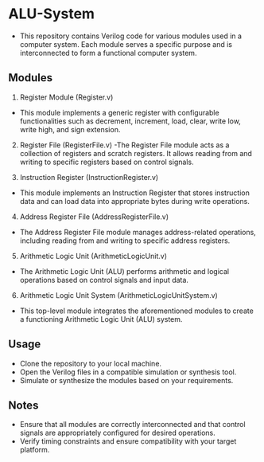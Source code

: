 # ALU-System
- This repository contains Verilog code for various modules used in a computer system. Each module serves a specific purpose and is interconnected to form a functional computer system.

## Modules
1. Register Module (Register.v)
 - This module implements a generic register with configurable functionalities such as decrement, increment, load, clear, write low, write high, and sign extension.

2. Register File (RegisterFile.v)
 -The Register File module acts as a collection of registers and scratch registers. It allows reading from and writing to specific registers based on control signals.

3. Instruction Register (InstructionRegister.v)
 - This module implements an Instruction Register that stores instruction data and can load data into appropriate bytes during write operations.

4. Address Register File (AddressRegisterFile.v)
 - The Address Register File module manages address-related operations, including reading from and writing to specific address registers.

5. Arithmetic Logic Unit (ArithmeticLogicUnit.v)
 - The Arithmetic Logic Unit (ALU) performs arithmetic and logical operations based on control signals and input data.

6. Arithmetic Logic Unit System (ArithmeticLogicUnitSystem.v)
 - This top-level module integrates the aforementioned modules to create a functioning Arithmetic Logic Unit (ALU) system.

## Usage
- Clone the repository to your local machine.
- Open the Verilog files in a compatible simulation or synthesis tool.
- Simulate or synthesize the modules based on your requirements.

## Notes
- Ensure that all modules are correctly interconnected and that control signals are appropriately configured for desired operations.
- Verify timing constraints and ensure compatibility with your target platform.
